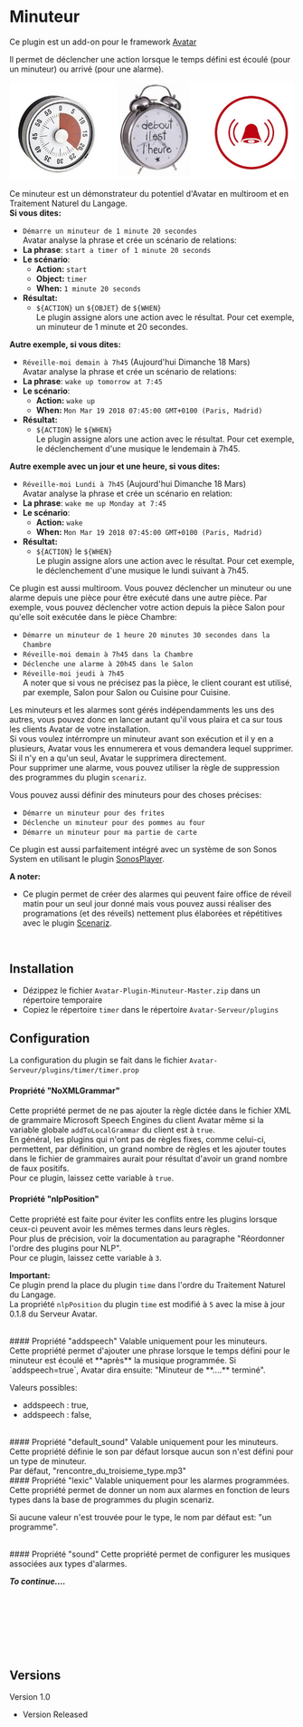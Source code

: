 Minuteur
========

Ce plugin est un add-on pour le framework [Avatar](https://github.com/Spikharpax/Avatar-Serveur)

Il permet de déclencher une action lorsque le temps défini est écoulé (pour un minuteur) ou arrivé (pour une alarme).

![GitHub Logo](/logo/timer.jpg)

Ce minuteur est un démonstrateur du potentiel d'Avatar en multiroom et en Traitement Naturel du Langage.<BR>
**Si vous dites:**<BR>
- `Démarre un minuteur de 1 minute 20 secondes`<BR>
Avatar analyse la phrase et crée un scénario de relations:
- **La phrase**: 	`start a timer of 1 minute 20 seconds`
- **Le scénario**: 	
	- **Action:** `start`
	- **Object:** `timer`
	- **When:**	  `1 minute 20 seconds`
- **Résultat:**
	- `${ACTION}` un `${OBJET}` de `${WHEN}`<BR>
Le plugin assigne alors une action avec le résultat. Pour cet exemple, un minuteur de 1 minute et 20 secondes.

**Autre exemple, si vous dites:**<BR>
- `Réveille-moi demain à 7h45` (Aujourd'hui Dimanche 18 Mars)<BR>
Avatar analyse la phrase et crée un scénario de relations:
- **La phrase**: 	`wake up tomorrow at 7:45`
- **Le scénario**: 	
	- **Action:** `wake up`
	- **When:**	  `Mon Mar 19 2018 07:45:00 GMT+0100 (Paris, Madrid)`
- **Résultat:**
	- `${ACTION}` le `${WHEN}`<BR>
Le plugin assigne alors une action avec le résultat. Pour cet exemple, le déclenchement d'une musique le lendemain à 7h45.

**Autre exemple avec un jour et une heure, si vous dites:**<BR>
- `Réveille-moi Lundi à 7h45` (Aujourd'hui Dimanche 18 Mars)<BR>
Avatar analyse la phrase et crée un scénario en relation:
- **La phrase**: 	`wake me up Monday at 7:45`
- **Le scénario**: 	
	- **Action:** `wake`
	- **When:**	  `Mon Mar 19 2018 07:45:00 GMT+0100 (Paris, Madrid)`
- **Résultat:**
	- `${ACTION}` le `${WHEN}`<BR>
Le plugin assigne alors une action avec le résultat. Pour cet exemple, le déclenchement d'une musique le lundi suivant à 7h45.

Ce plugin est aussi multiroom. Vous pouvez déclencher un minuteur ou une alarme depuis une pièce pour être exécuté dans une autre pièce.
Par exemple, vous pouvez déclencher votre action depuis la pièce Salon pour qu'elle soit exécutée dans le pièce Chambre:
- `Démarre un minuteur de 1 heure 20 minutes 30 secondes dans la Chambre`
- `Réveille-moi demain à 7h45 dans la Chambre`
- `Déclenche une alarme à 20h45 dans le Salon`
- `Réveille-moi jeudi à 7h45`<BR>
A noter que si vous ne précisez pas la pièce, le client courant est utilisé, par exemple, Salon pour Salon ou Cuisine pour Cuisine.

Les minuteurs et les alarmes sont gérés indépendamments les uns des autres, vous pouvez donc en lancer autant qu'il vous plaira et ca sur tous les clients Avatar de votre installation.<BR>
Si vous voulez intérrompre un minuteur avant son exécution et il y en a plusieurs, Avatar vous les ennumerera et vous demandera lequel supprimer. Si il n'y en a qu'un seul, Avatar le supprimera directement.<BR>
Pour supprimer une alarme, vous pouvez utiliser la règle de suppression des programmes du plugin `scenariz`.

Vous pouvez aussi définir des minuteurs pour des choses précises:
- `Démarre un minuteur pour des frites`
- `Déclenche un minuteur pour des pommes au four`
- `Démarre un minuteur pour ma partie de carte`

Ce plugin est aussi parfaitement intégré avec un système de son Sonos System en utilisant le plugin [SonosPlayer](https://github.com/Spikharpax/Avatar-Plugin-SonosPlayer).

**A noter:**
- Ce plugin permet de créer des alarmes qui peuvent faire office de réveil matin pour un seul jour donné mais vous pouvez aussi réaliser des programations (et des réveils) nettement plus élaborées et répétitives avec le plugin [Scenariz](https://github.com/Spikharpax/Avatar-Plugin-scenariz).

<BR>

## Installation
- Dézippez le fichier `Avatar-Plugin-Minuteur-Master.zip` dans un répertoire temporaire
- Copiez le répertoire `timer` dans le répertoire `Avatar-Serveur/plugins`


## Configuration
La configuration du plugin se fait dans le fichier `Avatar-Serveur/plugins/timer/timer.prop`

#### Propriété "NoXMLGrammar"
Cette propriété permet de ne pas ajouter la règle dictée dans le fichier XML de grammaire Microsoft Speech Engines du client Avatar même si la variable globale `addToLocalGrammar` du client est à `true`.<BR>
En général, les plugins qui n'ont pas de règles fixes, comme celui-ci, permettent, par définition, un grand nombre de règles et les ajouter toutes dans le fichier de grammaires aurait pour résultat d'avoir un grand nombre de faux positifs.<BR>
Pour ce plugin, laissez cette variable à `true`.
<BR>
#### Propriété "nlpPosition"
Cette propriété est faite pour éviter les conflits entre les plugins lorsque ceux-ci peuvent avoir les mêmes termes dans leurs règles.<BR>
Pour plus de précision, voir la documentation au paragraphe "Réordonner l'ordre des plugins pour NLP".<BR>
Pour ce plugin, laissez cette variable à `3`.

**Important:** <BR>
Ce plugin prend la place du plugin `time` dans l'ordre du Traitement Naturel du Langage.<BR>
La propriété `nlpPosition` du plugin `time` est modifié à `5` avec la mise à jour 0.1.8 du Serveur Avatar.<BR>

<BR>
#### Propriété "addspeech"
Valable uniquement pour les minuteurs.<BR>
Cette propriété permet d'ajouter une phrase lorsque le temps défini pour le minuteur est écoulé et **après** la musique programmée. Si `addspeech=true`, Avatar dira ensuite: "Minuteur de **....** terminé".

Valeurs possibles:
- addspeech : true,
- addspeech : false,

<BR>
#### Propriété "default_sound"
Valable uniquement pour les minuteurs.<BR>
Cette propriété définie le son par défaut lorsque aucun son n'est défini pour un type de minuteur.<BR>
Par défaut, "rencontre_du_troisieme_type.mp3" 

<BR>
#### Propriété "lexic"
Valable uniquement pour les alarmes programmées.<BR>
Cette propriété permet de donner un nom aux alarmes en fonction de leurs types dans la base de programmes du plugin scenariz.<BR>

Si aucune valeur n'est trouvée pour le type, le nom par défaut est: "un programme".
 
<BR>
#### Propriété "sound"
Cette propriété permet de configurer les musiques associées aux types d'alarmes.<BR>


***To continue....***
 
 <BR><BR><BR><BR><BR><BR>
 
 
 
 


## Versions
Version 1.0 
- Version Released
